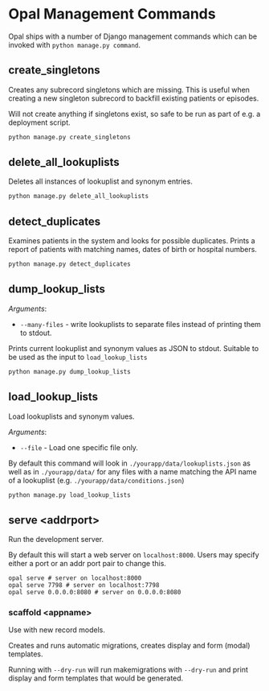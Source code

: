 # Opal Management Commands

Opal ships with a number of Django management commands which can be invoked with
`python manage.py command`.

## create_singletons

Creates any subrecord singletons which are missing. This is useful when
creating a new singleton subrecord to backfill existing patients or episodes.

Will not create anything if singletons exist, so safe to be run as part of e.g. a
deployment script.

```bash
python manage.py create_singletons
```

## delete_all_lookuplists

Deletes all instances of lookuplist and synonym entries.

```bash
python manage.py delete_all_lookuplists
```

## detect_duplicates

Examines patients in the system and looks for possible duplicates. Prints a report
of patients with matching names, dates of birth or hospital numbers.

```bash
python manage.py detect_duplicates
```

## dump_lookup_lists

*Arguments*:

* `--many-files` - write lookuplists to separate files instead of printing them to stdout.

Prints current lookuplist and synonym values as JSON to stdout. Suitable to be used
as the input to `load_lookup_lists`

```bash
python manage.py dump_lookup_lists
```


## load_lookup_lists

Load lookuplists and synonym values.

*Arguments*:

* `--file` - Load one specific file only.

By default this command will look in `./yourapp/data/lookuplists.json` as well as in
`./yourapp/data/` for any files with a name matching the API name of a lookuplist
(e.g. `./yourapp/data/conditions.json`)

```bash
python manage.py load_lookup_lists
```

## serve &lt;addrport&gt;

Run the development server.

By default this will start a web server on `localhost:8000`. Users may specify either
a port or an addr port pair to change this.

```
opal serve # server on localhost:8000
opal serve 7798 # server on localhost:7798
opal serve 0.0.0.0:8080 # server on 0.0.0.0:8080
```

### scaffold &lt;appname&gt;

Use with new record models.

Creates and runs automatic migrations, creates display and form (modal) templates.

Running with `--dry-run` will run makemigrations with `--dry-run` and print display
and form templates that would be generated.
